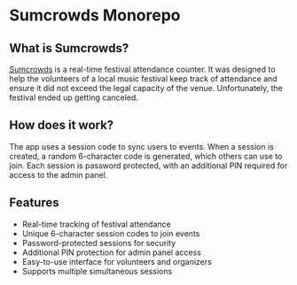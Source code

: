 # Sumcrowds Monorepo

## What is Sumcrowds?

[Sumcrowds](https://sumcrowds.com) is a real-time festival attendance counter. It was designed to help the volunteers of a local music festival keep track of attendance and ensure it did not exceed the legal capacity of the venue. Unfortunately, the festival ended up getting canceled.

## How does it work?

The app uses a session code to sync users to events. When a session is created, a random 6-character code is generated, which others can use to join. Each session is password protected, with an additional PIN required for access to the admin panel.

## Features

- Real-time tracking of festival attendance  
- Unique 6-character session codes to join events  
- Password-protected sessions for security  
- Additional PIN protection for admin panel access  
- Easy-to-use interface for volunteers and organizers  
- Supports multiple simultaneous sessions  
